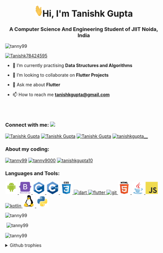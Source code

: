 <h1 align="center"><img src="https://raw.githubusercontent.com/ABSphreak/ABSphreak/master/gifs/Hi.gif" width="25px" width="30" height="40">Hi, I'm Tanishk Gupta</h1>
<h3 align="center">A Computer Science And Engineering Student of JIIT Noida, India</h3>

<p align="left"> <img src="https://komarev.com/ghpvc/?username=tanny99&label=Profile%20views&color=0e75b6&style=flat" alt="tanny99" /> </p>


<p align="left"> <a href="https://twitter.com/Tanishk78424595" target="blank"><img src="https://img.shields.io/twitter/follow/Tanishk78424595?logo=twitter&style=for-the-badge" alt="Tanishk78424595" /></a> </p>

- 🌱 I’m currently practising **Data Structures and Algorithms**

- 👯 I’m looking to collaborate on **Flutter Projects**

- 💬 Ask me about **Flutter**

- 📫 How to reach me **tanishkgupta@gmail.com**

<h3 align="left">Connect with me: <img src="https://user-images.githubusercontent.com/53649201/99296951-8ef68900-286d-11eb-9bf3-fdb6cf13b585.gif" height="100px" style="padding-top: 50px;"></h3>

<p align="left">
<a href="https://twitter.com/Tanishk78424595" target="blank"><img align="center" src="https://raw.githubusercontent.com/rahuldkjain/github-profile-readme-generator/master/src/images/icons/Social/twitter.svg" alt="Tanishk Gupta" height="30" width="40" /></a>
<a href="https://www.linkedin.com/in/tanishk-gupta-938b891a9/" target="blank"><img align="center" src="https://raw.githubusercontent.com/rahuldkjain/github-profile-readme-generator/master/src/images/icons/Social/linked-in-alt.svg" alt="Tanishk Gupta" height="30" width="40" /></a>
<a href="https://www.facebook.com/tanishk.gupta.182/" target="blank"><img align="center" src="https://raw.githubusercontent.com/rahuldkjain/github-profile-readme-generator/master/src/images/icons/Social/facebook.svg" alt="Tanishk Gupta" height="30" width="40" /></a>
<a href="https://www.instagram.com/tanishkgupta__/" target="blank"><img align="center" src="https://raw.githubusercontent.com/rahuldkjain/github-profile-readme-generator/master/src/images/icons/Social/instagram.svg" alt="tanishkgupta__" height="30" width="40" /></a>
<h3 align="left">About my coding:</h3>
<a href="https://auth.geeksforgeeks.org/user/tanishkgupta10/practice/" target="blank"><img align="center" src="https://upload.wikimedia.org/wikipedia/commons/thumb/4/43/GeeksforGeeks.svg/2560px-GeeksforGeeks.svg.png" alt="tanny99" height="30" width="40" /></a>
<a href="https://leetcode.com/tanny9000/" target="blank"><img align="center" src="https://raw.githubusercontent.com/rahuldkjain/github-profile-readme-generator/master/src/images/icons/Social/leet-code.svg" alt="tanny9000" height="30" width="40" /></a>
<a href="https://www.hackerrank.com/tanishkgupta10" target="blank"><img align="center" src="https://raw.githubusercontent.com/rahuldkjain/github-profile-readme-generator/master/src/images/icons/Social/hackerrank.svg" alt="tanishkgupta10" height="30" width="40" /></a>

</p>
<!-- <h3 align="left">My Certificates:</h3>
 -->
<h3 align="left">Languages and Tools:</h3>
<p align="left"> <a href="https://developer.android.com" target="_blank"> <img src="https://raw.githubusercontent.com/devicons/devicon/master/icons/android/android-original-wordmark.svg" alt="android" width="40" height="40"/> </a> <a href="https://getbootstrap.com" target="_blank"> <img src="https://raw.githubusercontent.com/devicons/devicon/master/icons/bootstrap/bootstrap-plain-wordmark.svg" alt="bootstrap" width="40" height="40"/> </a> <a href="https://www.cprogramming.com/" target="_blank"> <img src="https://raw.githubusercontent.com/devicons/devicon/master/icons/c/c-original.svg" alt="c" width="40" height="40"/> </a> <a href="https://www.w3schools.com/cpp/" target="_blank"> <img src="https://raw.githubusercontent.com/devicons/devicon/master/icons/cplusplus/cplusplus-original.svg" alt="cplusplus" width="40" height="40"/> </a> <a href="https://www.w3schools.com/css/" target="_blank"> <img src="https://raw.githubusercontent.com/devicons/devicon/master/icons/css3/css3-original-wordmark.svg" alt="css3" width="40" height="40"/> </a> <a href="https://dart.dev" target="_blank"> <img src="https://www.vectorlogo.zone/logos/dartlang/dartlang-icon.svg" alt="dart" width="40" height="40"/> </a> <a href="https://flutter.dev" target="_blank"> <img src="https://www.vectorlogo.zone/logos/flutterio/flutterio-icon.svg" alt="flutter" width="40" height="40"/> </a> <a href="https://git-scm.com/" target="_blank"> <img src="https://www.vectorlogo.zone/logos/git-scm/git-scm-icon.svg" alt="git" width="40" height="40"/> </a> <a href="https://www.w3.org/html/" target="_blank"> <img src="https://raw.githubusercontent.com/devicons/devicon/master/icons/html5/html5-original-wordmark.svg" alt="html5" width="40" height="40"/> </a> <a href="https://www.java.com" target="_blank"> <img src="https://raw.githubusercontent.com/devicons/devicon/master/icons/java/java-original.svg" alt="java" width="40" height="40"/> </a> <a href="https://developer.mozilla.org/en-US/docs/Web/JavaScript" target="_blank"> <img src="https://raw.githubusercontent.com/devicons/devicon/master/icons/javascript/javascript-original.svg" alt="javascript" width="40" height="40"/> </a> <a href="https://kotlinlang.org" target="_blank"> <img src="https://www.vectorlogo.zone/logos/kotlinlang/kotlinlang-icon.svg" alt="kotlin" width="40" height="40"/> </a> <a href="https://www.linux.org/" target="_blank"> <img src="https://raw.githubusercontent.com/devicons/devicon/master/icons/linux/linux-original.svg" alt="linux" width="40" height="40"/> </a> <a href="https://www.python.org" target="_blank"> <img src="https://raw.githubusercontent.com/devicons/devicon/master/icons/python/python-original.svg" alt="python" width="40" height="40"/> </a> </p>

<p><img align="left" src="https://github-readme-stats.vercel.app/api/top-langs?username=tanny99&show_icons=true&theme=dark&locale=en&layout=compact" alt="tanny99" /></p>
<br>
<p>&nbsp;<img align="center" src="https://github-readme-stats.vercel.app/api?username=tanny99&show_icons=true&theme=dark&locale=en" alt="tanny99" /></p>

<p><img align="center" src="https://github-readme-streak-stats.herokuapp.com/?user=tanny99&theme=dark" alt="tanny99" /></p>
<details>
  <summary> Github trophies </summary>
      <p align="left"> <a href="https://github.com/ryo-ma/github-profile-trophy"><img src="https://github-profile-trophy.vercel.app/?username=tanny99" alt="tanny99" />       </a> </p>
</details>


